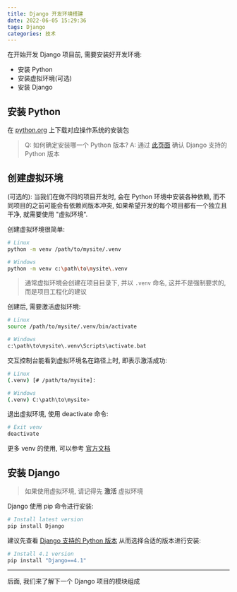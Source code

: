 ```yaml
---
title: Django 开发环境搭建
date: 2022-06-05 15:29:36
tags: Django
categories: 技术
---
```


在开始开发 Django 项目前, 需要安装好开发环境:

- 安装 Python
- 安装虚拟环境(可选)
- 安装 Django


## 安装 Python

在 [python.org](https://www.python.org/downloads/) 上下载对应操作系统的安装包

> Q: 如何确定安装哪一个 Python 版本?
> A: 通过 [此页面](https://docs.djangoproject.com/en/4.1/faq/install/#faq-python-version-support) 确认 Django 支持的 Python 版本


## 创建虚拟环境

(可选的): 当我们在做不同的项目开发时, 会在 Python 环境中安装各种依赖, 而不同项目的之前可能会有依赖间版本冲突, 如果希望开发的每个项目都有一个独立且干净, 就需要使用 "虚拟环境".

创建虚拟环境很简单:

```bash
# Linux
python -m venv /path/to/mysite/.venv

# Windows
python -m venv c:\path\to\mysite\.venv
```

> 通常虚拟环境会创建在项目目录下, 并以 `.venv` 命名, 这并不是强制要求的, 而是项目工程化的建议

创建后, 需要激活虚拟环境:

```bash
# Linux
source /path/to/mysite/.venv/bin/activate

# Windows
c:\path\to\mysite\.venv\Scripts\activate.bat
```

交互控制台能看到虚拟环境名在路径上时, 即表示激活成功:

```bash
# Linux
(.venv) [# /path/to/mysite]:

# Windows
(.venv) C:\path\to\mysite>
```

退出虚拟环境, 使用 deactivate 命令:

```bash
# Exit venv
deactivate
```

更多 venv 的使用, 可以参考 [官方文档](https://docs.python.org/zh-cn/3/library/venv.html#module-venv)

## 安装 Django

> 如果使用虚拟环境, 请记得先 **激活** 虚拟环境

Django 使用 pip 命令进行安装:

```bash
# Install latest version
pip install Django
```

建议先查看 [Django 支持的 Python 版本](https://docs.djangoproject.com/en/4.1/faq/install/#faq-python-version-support) 从而选择合适的版本进行安装:

```bash
# Install 4.1 version
pip install "Django==4.1"
```

----

后面, 我们来了解下一个 Django 项目的模块组成

